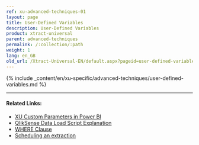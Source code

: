 ```yaml
---
ref: xu-advanced-techniques-01
layout: page
title: User-Defined Variables
description: User-Defined Variables
product: xtract-universal
parent: advanced-techniques
permalink: /:collection/:path
weight: 1
lang: en_GB
old_url: /Xtract-Universal-EN/default.aspx?pageid=user-defined-variables
---
```

{% include _content/en/xu-specific/advanced-techniques/user-defined-variables.md %}

****
#### Related Links:
- [XU Custom Parameters in Power BI](../destinations/Power-BI-Connector#parameterizing)
- [QlikSense Data Load Script Explanation](../destinations/qliksense-qlikview#qliksense-data-load-script-explanation)
- [WHERE Clause](../table/where-clause)
- [Scheduling an extraction](../execute-and-automate-extractions/call-via-scheduler)
